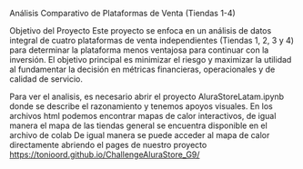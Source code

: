 Análisis Comparativo de Plataformas de Venta (Tiendas 1-4)


Objetivo del Proyecto
Este proyecto se enfoca en un análisis de datos integral de cuatro plataformas de venta independientes (Tiendas 1, 2, 3 y 4) para determinar la plataforma menos ventajosa para continuar con la inversión.
El objetivo principal es minimizar el riesgo y maximizar la utilidad al fundamentar la decisión en métricas financieras, operacionales y de calidad de servicio.


Para ver el analisis, es necesario abrir el proyecto AluraStoreLatam.ipynb donde se describe el razonamiento y tenemos apoyos visuales.
En los archivos html podemos encontrar mapas de calor interactivos, de igual manera el mapa de las tiendas general se encuentra disponible en el archivo de colab
De igual manera se puede acceder al mapa de calor directamente abriendo el pages de nuestro proyecto https://tonioord.github.io/ChallengeAluraStore_G9/
